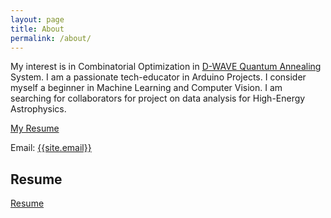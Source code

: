 ```yaml
---
layout: page
title: About
permalink: /about/
---
```

<p>
My interest is in Combinatorial Optimization in  <a href="https://www.dwavesys.com/" target="_blank">D-WAVE Quantum Annealing</a> System. I am a passionate tech-educator in Arduino Projects. I consider myself a beginner in Machine Learning and Computer Vision. I am searching for collaborators for project on data analysis for High-Energy Astrophysics. 
</p>

<p> 
  <a href="hariramkrishna.github.io/CV_HRKG.pdf" target="_blank">My Resume</a>
 </p>
Email: <a href="mailto:{{site.email}}?Subject=From Blog Site:">{{site.email}}</a>


## Resume
 <a href="hariramkrishna.github.io/CV_HRKG.pdf" target="_blank">Resume</a>

